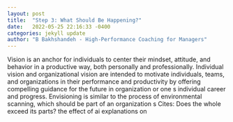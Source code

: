 ```yaml
---
layout: post
title:  "Step 3: What Should Be Happening?"
date:   2022-05-25 22:16:33 -0400
categories: jekyll update
author: "B Bakhshandeh - High-Performance Coaching for Managers"
---
```

Vision is an anchor for individuals to center their mindset, attitude, and behavior in a productive way, both personally and professionally. Individual vision and organizational vision are intended to motivate individuals, teams, and organizations in their performance and productivity by offering compelling guidance for the future in organization or one s individual career and progress. Envisioning is similar to the process of environmental scanning, which should be part of an organization s  Cites: Does the whole exceed its parts? the effect of ai explanations on